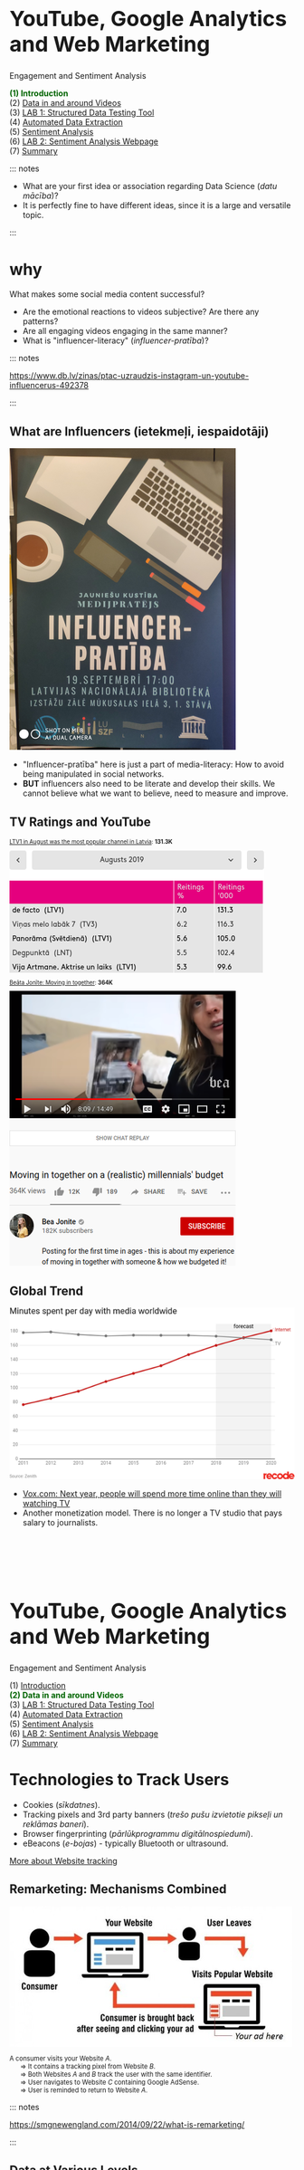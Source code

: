 # &nbsp;

<hgroup>

<h1 style="font-size:28pt">YouTube, Google Analytics and Web Marketing</h1>

<blue>Engagement and Sentiment Analysis</blue>

</hgroup><hgroup>

<span style="color:darkgreen">**(1) Introduction**</span>  
<span>(2) [Data in and around Videos](#section-1)</span>  
<span>(3) [LAB 1: Structured Data Testing Tool](#section-2)</span>  
<span>(4) [Automated Data Extraction](#section-3)</span>  
<span>(5) [Sentiment Analysis](#section-4)</span>  
<span>(6) [LAB 2: Sentiment Analysis Webpage](#section-5)</span>  
<span>(7) [Summary](#section-6)</span>

</hgroup>

::: notes

* What are your first idea or association regarding Data Science (*datu mācība*)? 
* It is perfectly fine to have different ideas, since it is a large and versatile topic. 

:::





<!--

Visit https://socialblade.com/ to see YouTube listings (including top 250 channels in Latvia).


https://polsy.org.uk/stuff/ytrestrict.cgi
Enter this:
https://www.youtube.com/watch?v=MZvVvEAPScU&feature=youtu.be 
(or any other video)


(1) Slaidu tekstam jābūt minimālam; tam tikai jādod neliels rāmītis skolēnu pašu darbam.
(2) Slaidu idejai jābūt vienkārši izstāstāmai, nav jāizmanto grūti un mulsinoši termini.
(3) Jautājumiem jāizskatās dabiskiem, jārada interesi uzzināt vairāk, atnākt uz vēl kādu darbnīcu.
(4) Jautājumiem jāasociējas ar skolēnu reālo dzīvi, jāmudina kaut ko pajautāt draugam vai vecmāmiņai. 
(5) Praktiskajiem uzdevumiem jāmudina darboties grupās (vai vismaz pa pāriem), lai nostiprinātu RBS saistību ar pašu sadarbošanās ideju. 

Vienlaikus, ir virkne lietu, kas IT darbnīcas atšķirs no biznesa vai radošuma darbnīcām. Piemēram - darbnīcas aktivitātēm izvirzāmie mērķi būs krietni konkrētāki un "izmērāmāki". 

Pagaidām plānotas 2 darbnīcas:
(A) Darbnīcas mērķis: 
(A1) Kopā ar komandas biedriem izraudzīties tēmu, par kādu pētīt klipus vai soctīklu ierakstus. 
(A2) Atrast kanālu vai kanālus, kur šī tēma plaši pārstāvēta. 
(A3) Identificēt to klipu (vai cita veida sociālā tīkla ierakstu - Instagram u.c.), kurš izraisījis vislielāko lietotāju iesaisti/engagement. Iesaisti noteikt skatījumu, laiku/tīkšķu, komentāru veidā. Katrā tēmu grupā varētu būt kāds "rekords" (teiksim, kosmētikai vai datorspēlēm veltītie YouTub klipi parasti saņem lielāku atsaucību nekā opermūzikas klipi - bet var pētīt gan tos, gan tos). 

(B) Darbnīcas mērķis: 
(B1) Identificēt (gan starp pasniedzēju piedāvātajiem kanāliem, gan arī no iepriekšējā darbnīcā izraudzītajiem) klipos esošo komentāru populārākos vārdus, kas pauž auditorijas attieksmi. 
(B2) Meklēt šos vārdus, lai atrastu līdzīgu saturu.  
(B3) Redzēt, kā sociālajos tīklos izpaužas auditorijas reakcija ne vien kvantitatīvi, bet arī kvalitatīvi (t.s. "sentiment analysis"). Atrast, kuri video radījuši visvairāk pozitīvos vārdiņus vai emoji ("emotikonus" vai smailijus).

Citu workshop/darbnīcu idejas:
===============================
(C) Google meklētājs (un citi līdzīgi meklēšanas servisi) darbībā - kā mērķtiecīgi izmantot visādas tur noslēptas funkcijas. Kā atminēt noslēpumus (teiksim, atbildes par angļu daiļliteratūru) ar Google palīdzību. 
(D) Kā cilvēkus izspiego Internetā - kādas pēdas katrs no mums atstāj Google Maps, Twitter, u.c. servisos.
-->










# <lo-why/> why

<div class="bigWhy">

What makes some social media content successful?

</div>
<div class="smallWhy">

* Are the emotional reactions to videos subjective? Are there any patterns? 
* Are all engaging videos engaging in the same manner? 
* What is "influencer-literacy" (*influencer-pratība*)?

</div>


::: notes 

https://www.db.lv/zinas/ptac-uzraudzis-instagram-un-youtube-influencerus-492378

::: 





## <lo-summary> What are Influencers (ietekmeļi, iespaidotāji)

<hgroup>

![Plakāts](poster.png)

</hgroup>
<hgroup>

* "Influencer-pratība" here is just a part of media-literacy: How to avoid 
being manipulated in social networks. 
* **BUT** influencers also need to be literate and develop their skills.
We cannot believe what we want to believe, need to measure and improve.

</hgroup>


## <lo-summary/> TV Ratings and YouTube

<hgroup style="font-size:70%">

[LTV1 in August was the most popular channel in Latvia](https://www.lsm.lv/raksts/zinas/latvija/ltv1-julija-bijis-skatitakais-tv-kanals-latvija.a328521/): <red>**131.3K**</red>

![Ratings](lv-tv-ratings.png)

</hgroup>
<hgroup style="font-size:70%">

[Beāta Jonīte: Moving in together](https://youtu.be/x85xEw6OgXQ): <red>**364K**</red>

![Beata Jonite](beata-jonite.png)

</hgroup>


## <lo-summary/> Global Trend

![Minutes per Day](minutes-spent-per-day.png)


* [Vox.com: Next year, people will spend more time online than they will watching TV](https://www.vox.com/2018/6/8/17441288/internet-time-spent-tv-zenith-data-media)
* Another monetization model. There is no longer a TV studio that pays salary to journalists.


<!-- 
> “How did you go bankrupt?” Bill asked.  
> “Two ways,” Mike said. “Gradually and then suddenly.”  
> <blue>(Hemingway, E. *The Sun Also Rises*, 1926.)</blue>
-->

</hgroup>




# &nbsp;

<hgroup>

<h1 style="font-size:28pt">YouTube, Google Analytics and Web Marketing</h1>

<blue>Engagement and Sentiment Analysis</blue>

</hgroup><hgroup>

<span>(1) [Introduction](#section)</span>  
<span style="color:darkgreen">**(2) Data in and around Videos**</span>  
<span>(3) [LAB 1: Structured Data Testing Tool](#section-2)</span>  
<span>(4) [Automated Data Extraction](#section-3)</span>  
<span>(5) [Sentiment Analysis](#section-4)</span>  
<span>(6) [LAB 2: Sentiment Analysis Webpage](#section-5)</span>  
<span>(7) [Summary](#section-6)</span>

</hgroup>




# <lo-theory/> Technologies to Track Users

* Cookies (*sīkdatnes*).
* Tracking pixels and 3rd party banners (*trešo pušu izvietotie pikseļi un reklāmas baneri*).
* Browser fingerprinting (*pārlūkprogrammu digitālnospiedumi*).
* eBeacons (*e-bojas*) - typically Bluetooth or ultrasound. 

[More about Website tracking](https://www.cookiebot.com/en/website-tracking/)


## <lo-summary/> Remarketing: Mechanisms Combined

<div style="font-size:80%">

![Remarketing](remarketing.jpg)

A consumer visits your Website $A$.   
&nbsp;&nbsp;&nbsp;&nbsp;&nbsp; $\Rightarrow$ It contains a tracking pixel from Website $B$.   
&nbsp;&nbsp;&nbsp;&nbsp;&nbsp; $\Rightarrow$ Both Websites $A$ and $B$ track the user with the same identifier.  
&nbsp;&nbsp;&nbsp;&nbsp;&nbsp; $\Rightarrow$ User navigates to Website $C$ containing Google AdSense.  
&nbsp;&nbsp;&nbsp;&nbsp;&nbsp; $\Rightarrow$ User is reminded to return to Website $A$. 


</div>

::: notes

https://smgnewengland.com/2014/09/22/what-is-remarketing/

::: 


## <lo-summary/> Data at Various Levels

* **Alphabet, Amazon, Facebook* // **Baidu, Alibaba, Tencent:** Platform owners need all these techniques
to get detailed information about each user. Can show more targeted ads.
* **Authors and Content Creators:** Get access to YouTube Analytics, 
to Google Analytics and other tools to improve their content. 
* **End Users:** Can see the information posted to 
the Internet (sometimes they need "honeypot accounts" to see 
Ads from "Saskaņa" political party etc.).

# <lo-sample/> Demo: Tools for Authors

<hgroup style="font-size:70%">

1. Log into your Google account, navigate to YouTube. 
2. Click your picture at the top right, select **Go to Studio (Beta)**

![YouTube Go To Studio](youtube-go-to-studio.png)

</hgroup>
<hgroup style="font-size:70%">

3. Open **Analytics** and select the statistics you want.

![YouTube Analytics Page](youtube-analytics-page.png)

**Note:** You need to publish some videos to see analytics
(who is watching them, when, for how many seconds, how did 
they find you, etc.)

</hgroup>


## <lo-soln/> Analytics Example 1: Timeline

![Analytics Timeline](analytics-timeline.png)


## <lo-soln/> Analytics Example 2: Popularity Piechart

![Analytics Timeline](analytics-piechart.png)


## <lo-soln/> Analytics Example 3: Visitors by Device

![Analytics Timeline](analytics-devices.png)


## <lo-soln/> Analytics Example 4: Visitors by Demography

![Analytics Timeline](analytics-demography.png)



# &nbsp;

<hgroup>

<h1 style="font-size:28pt">YouTube, Google Analytics and Web Marketing</h1>

<blue>Engagement and Sentiment Analysis</blue>

</hgroup><hgroup>

<span>(1) [Introduction](#section)</span>  
<span>(2) [Data in and around Videos](#section-1)</span>  
<span style="color:darkgreen">**(3) LAB 1: Structured Data Testing Tool**</span>  
<span>(4) [Automated Data Extraction](#section-3)</span>  
<span>(5) [Sentiment Analysis](#section-4)</span>  
<span>(6) [LAB 2: Sentiment Analysis Webpage](#section-5)</span>  
<span>(7) [Summary](#section-6)</span>

</hgroup>




# <lo-sample/> LAB 1: Verify YouTube Video Metadata

**Steps:** 

1. Turn off sound on your mobile device. 
2. Visit some YouTube video, copy its URL.
2. Open Google's *Structured Data Testing Tool*.
3. Paste the copied URL.
4. View the metadata.

## <lo-soln/> LAB 1: Navigating to the Tool

<hgroup>

![Lab1, Screenshot1](lab01-screenshot01.png)

</hgroup>
<hgroup>

![Lab1, Screenshot2](lab01-screenshot02.png)

</hgroup>



## <lo-soln/> LAB 1: Viewing Metadata

<hgroup>

![Lab1, Screenshot1](lab01-screenshot03.png)

</hgroup>
<hgroup>

![Lab1, Screenshot2](lab01-screenshot04.png)

</hgroup>





# &nbsp;

<hgroup>

<h1 style="font-size:28pt">YouTube, Google Analytics and Web Marketing</h1>

<blue>Engagement and Sentiment Analysis</blue>

</hgroup><hgroup>

<span>(1) [Introduction](#section)</span>  
<span>(2) [Data in and around Videos](#section-1)</span>  
<span>(3) [LAB 1: Structured Data Testing Tool](#section-2)</span>  
<span style="color:darkgreen">**(4) Automated Data Extraction**</span>  
<span>(5) [Sentiment Analysis](#section-4)</span>  
<span>(6) [LAB 2: Sentiment Analysis Webpage](#section-5)</span>  
<span>(7) [Summary](#section-6)</span>

</hgroup>


# <lo-theory/> Using YouTube API

**Why do you need this:** Sometimes you need quick information on 
user engagement (subscriptions for the channel, 
number of videos, likes per each video, number of comments, 
title, etc.). 

* [YouTube API](https://towardsdatascience.com/what-is-api-and-how-to-use-youtube-api-65525744f520)
gives you a fast and programmable way to extract this data.



## <lo-summary/> Abbreviated counts

![https://support.google.com/youtube/thread/6543166](Abbeviated subscriber counts) - 
"For consistency" all accounts over 1000 are displayed in 
abbreviated format "1.4K", "23M" etc.


# <lo-theory/> Info not structured as "metadata"

* Using robots (a.k.a. crawlers, spiderbots) can save your time.
* Record texts of comments and video descriptions. 
* Automate your actions, pretend that you are an actual user 
with a browser screen. 


# <lo-theory/> Ethical Robots

<div style="font-size:70%">

Not all robots are welcome in YouTube. See <a href="https://www.youtube.com/robots.txt">robots.txt</a>.

```
User-agent: Mediapartners-Google*
Disallow:

User-agent: *
Disallow: /channel/*/community
Disallow: /comment
Disallow: /get_video
Disallow: /get_video_info
Disallow: /live_chat
Disallow: /login
Disallow: /results
Disallow: /signup
Disallow: /t/terms
Disallow: /timedtext_video
Disallow: /user/*/community
Disallow: /verify_age
Disallow: /watch_ajax
... 

Sitemap: https://www.youtube.com/yt/sitemap/sitemap.xml
```

</div>





# &nbsp;

<hgroup>

<h1 style="font-size:28pt">YouTube, Google Analytics and Web Marketing</h1>

<blue>Engagement and Sentiment Analysis</blue>

</hgroup><hgroup>

<span>(1) [Introduction](#section)</span>  
<span>(2) [Data in and around Videos](#section-1)</span>  
<span>(3) [LAB 1: Structured Data Testing Tool](#section-2)</span>  
<span>(4) [Automated Data Extraction](#section-3)</span>  
<span style="color:darkgreen">**(5) Sentiment Analysis**</span>  
<span>(6) [LAB 2: Sentiment Analysis Webpage](#section-5)</span>  
<span>(7) [Summary](#section-6)</span>

</hgroup>




# <lo-summary/> Sentiment Analysis Basics

* [YouTube Sentiment Analysis](https://github.com/sharan1/youtube-data-sentimental-analysis)
* Sentiment Analysis is often used to study user reaction - 
mostly, if their comments about something are positive or negative. 
(It could be used to analyze more varied emotions as well.) 
* [Sentiment Analysis](https://en.wikipedia.org/wiki/Sentiment_analysis) 
is meant to decode opinions rather than any objective facts. 
* In YouTube sentiments often appear in user comments.


## <lo-summary/> Sentiment Analysis in Latvian

* For English language there are some Machine Learning
models that are already trained to find the sentiments
(the model has to be *trained* by sample data). 
* In Latvian we use a different approach: dictionaries
with word stems expressing emotions.
* Before we analyze anything, all text in user comments is 
space-normalized (single spaces between any two words, 
no other punctuation) 
and converted to the lower case.


## <lo-soln/> Sample dictionaries with Regex


```
(vis)?jauk.*,(vis)?mīlīg.*,(vis)?skaist.*,(vis)?smukāk.*,
piestāv.*,iespārd.*,reeciig.*,rēcīg.*,
wow,super,tii+k,omg,haha
```

```
(vis)?šausmīg.*,(vis)?nejauk.*,(vis)?slikt*,(vis)?garlaicīg.*,(vis)?stulb.*,
heito.*,neciešam.*,
fuj,depressing,


```

```
instagram,fortnite,stream deck,man of medan
akvapark.*
```

## <lo-hints/> Other

* [Sentiment Analysis with ML](https://youtu.be/AJVP96tAWxw)




# &nbsp;

<hgroup>

<h1 style="font-size:28pt">YouTube, Google Analytics and Web Marketing</h1>

<blue>Engagement and Sentiment Analysis</blue>

</hgroup><hgroup>

<span>(1) [Introduction](#section)</span>  
<span>(2) [Data in and around Videos](#section-1)</span>  
<span>(3) [LAB 1: Structured Data Testing Tool](#section-2)</span>  
<span>(4) [Automated Data Extraction](#section-3)</span>  
<span>(5) [Sentiment Analysis](#section-4)</span>  
<span style="color:darkgreen">**(6) LAB 2: Sentiment Analysis Webpage**</span>  
<span>(7) [Summary](#section-6)</span>

</hgroup>



# <lo-sample/> LAB 2: Your visualization website

**Steps:** 

1. Register with GitHub (unless you already have an account). 
2. Clone a small repository with 2 files.
3. Publish that repository using GitHub pages.
4. Edit `index.html` code to display a list of sentiments.




# &nbsp;

<hgroup>

<h1 style="font-size:28pt">YouTube, Google Analytics and Web Marketing</h1>

<blue>Engagement and Sentiment Analysis</blue>

</hgroup><hgroup>

<span>(1) [Introduction](#section)</span>  
<span>(2) [Data in and around Videos](#section-1)</span>  
<span>(3) [LAB 1: Structured Data Testing Tool](#section-2)</span>  
<span>(4) [Automated Data Extraction](#section-3)</span>  
<span>(5) [Sentiment Analysis](#section-4)</span>  
<span>(6) [LAB 2: Sentiment Analysis Webpage](#section-5)</span>  
<span style="color:darkgreen">**(7) Summary**</span>

</hgroup>



# <lo-theory/> What did we cover? 

* We identified 4 ways to track website users.
* We read YouTube data from the author's perspective (inspected YouTube 
analytics). 
* In the **LAB01:** you browsed the YouTube "VideoObjects", and their metadata
in the <blue>Google Structured Data Testing Tool</blue>.
* We demonstrated the data extraction automation using a Python script and
browser automation tool Selenium. 
* In the **LAB02:** you browsed some sentiment data in an 
ad hoc website hosted on GitHub Pages. (More visualization would 
likely coding on a proper computer.)


## <lo-summary/> What Comes Next? 

In a typical research project, one question leads
to **multiple** new questions.

* Can the sentiment analysis detect sarcasm or other uses
of <blue>*figurative language*</blue> (*tēlainās izteiksmes līdzekļi*). 
* How to extract and analyze YouTube video data 
as still images, etc.? (This would involve *deep machine learning*).
* Is there a dependency between the sentiment and user-involvement? 
What types of emotion users love best?


## <lo-summary/> The Last Things

* Please go to a page (indicated by the instructor) 
and fill in the feedback. 
* The contact information: Email `kalvis.apsitis` at the domain 
`gmail.com`. 

<blue>Please send your comments and suggestions!</blue>


# <lo-theory/> Notes for Instructors

1. Check, if you have Python 3.7, Pip3 package manager 
and Selenum installed. You will need them when running
the crawler automation task. See 
[Scraping YouTube](https://www.analyticsvidhya.com/blog/2019/05/scraping-classifying-youtube-video-data-python-selenium/)
for details.
2. You will also need to share your mobile device screen on your desktop 
(so that your mobile phone can be shown on the big screen). 
Either **Vysor** or **scrcpy** could be used. 
See e.g. [Scrcpy description](https://www.omgubuntu.co.uk/2019/07/scrcpy-mirror-android-to-ubuntu-linux). 
3. Before the screen sharing works, you will also need to enable USB debugging 
on the mobile device and connect your phone with the laptop with 
a USB cable.












